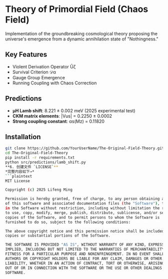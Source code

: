 # Theory of Primordial Field (Chaos Field)

Implementation of the groundbreaking cosmological theory proposing the universe's emergence from a dynamic annihilation state of "Nothingness."

## Key Features
- Violent Derivation Operator Ûζ
- Survival Criterion 𝒟α
- Gauge Group Emergence
- Running Coupling with Chaos Correction

## Predictions
- **μH Lamb shift**: 8.221 ± 0.002 meV (2025 experimental test)
- **CKM matrix elements**: |Vus| = 0.2250 ± 0.0002
- **Strong coupling constant**: αs(Mz) = 0.11820

## Installation
```bash
git clone https://github.com/YourUserName/The-Original-Field-Theory.git
cd The-Original-Field-Theory
pip install -r requirements.txt
python src/predictions/lamb_shift.py
**6. 创建文件 `LICENSE`**
*完整内容如下→*
```plaintext
MIT License

Copyright (c) 2025 Lifeng Ming

Permission is hereby granted, free of charge, to any person obtaining a copy
of this software and associated documentation files (the "Software"), to deal
in the Software without restriction, including without limitation the rights
to use, copy, modify, merge, publish, distribute, sublicense, and/or sell
copies of the Software, and to permit persons to whom the Software is
furnished to do so, subject to the following conditions:

The above copyright notice and this permission notice shall be included in all
copies or substantial portions of the Software.

THE SOFTWARE IS PROVIDED "AS IS", WITHOUT WARRANTY OF ANY KIND, EXPRESS OR
IMPLIED, INCLUDING BUT NOT LIMITED TO THE WARRANTIES OF MERCHANTABILITY,
FITNESS FOR A PARTICULAR PURPOSE AND NONINFRINGEMENT. IN NO EVENT SHALL THE
AUTHORS OR COPYRIGHT HOLDERS BE LIABLE FOR ANY CLAIM, DAMAGES OR OTHER
LIABILITY, WHETHER IN AN ACTION OF CONTRACT, TORT OR OTHERWISE, ARISING FROM,
OUT OF OR IN CONNECTION WITH THE SOFTWARE OR THE USE OR OTHER DEALINGS IN THE
SOFTWARE.
